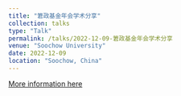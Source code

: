 ```yaml
---
title: "䇹政基金年会学术分享"
collection: talks
type: "Talk"
permalink: /talks/2022-12-09-䇹政基金年会学术分享
venue: "Soochow University"
date: 2022-12-09
location: "Soochow, China"
---
```


[More information here](https://news.sjtu.edu.cn/jdyw/20221212/177622.html)

